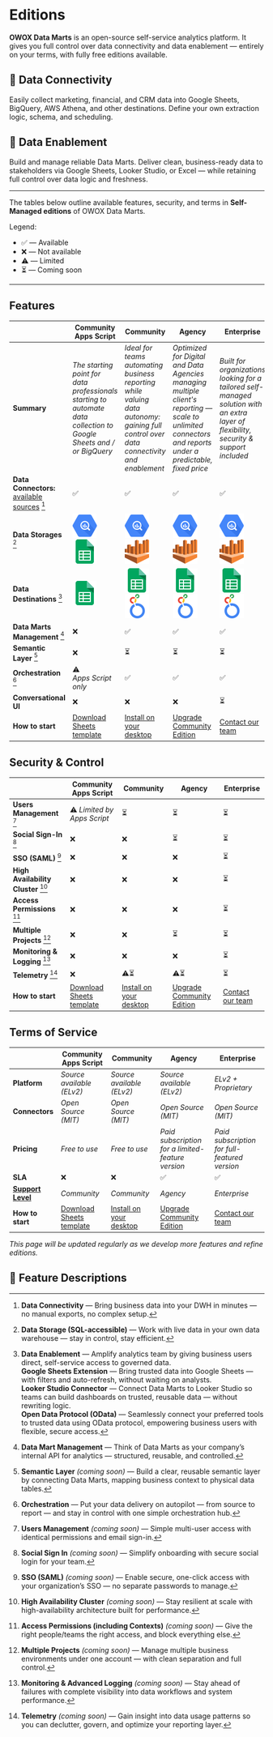 # Editions

**OWOX Data Marts** is an open-source self-service analytics platform. It gives you full control over data connectivity and data enablement — entirely on your terms, with fully free editions available.

## 🔌 Data Connectivity

Easily collect marketing, financial, and CRM data into Google Sheets, BigQuery, AWS Athena, and other destinations. Define your own extraction logic, schema, and scheduling.

## 🚀 Data Enablement

Build and manage reliable Data Marts. Deliver clean, business-ready data to stakeholders via Google Sheets, Looker Studio, or Excel — while retaining full control over data logic and freshness.

---

The tables below outline available features, security, and terms in **Self-Managed editions** of OWOX Data Marts.

Legend:

- ✅ — Available
- ❌ — Not available
- ⚠️ — Limited
- ⏳ — Coming soon

---

## Features


| | **Community Apps Script**| **Community** | **Agency** | **Enterprise** |
|-----|---|---|---|---|
| **Summary** | _The starting point for data professionals starting to automate data collection to Google Sheets and / or BigQuery_ | _Ideal for teams automating business reporting while valuing data autonomy: gaining full control over data connectivity and enablement_ | _Optimized for Digital and Data Agencies managing multiple client's reporting — scale to unlimited connectors and reports under a predictable, fixed price_ | _Built for organizations looking for a tailored self-managed solution with an extra layer of flexibility, security & support included_ |
| **Data Connectors:** [available sources](../../README.md#data-sources) [^1] | ✅ | ✅ | ✅ | ✅ |
| **Data Storages** [^2] | ![Google BigQuery](../res/bigquery.svg) ![Google Sheets](../public/g-sheets.svg)                                 | ![Google BigQuery](../res/bigquery.svg) ![AWS Athena](../res/athena.svg) | ![Google BigQuery](../res/bigquery.svg) ![AWS Athena](../res/athena.svg) | ![Google BigQuery](../res/bigquery.svg) ![AWS Athena](../res/athena.svg) |
| **Data Destinations** [^3]  | ![Google Sheets](../res/g-sheets.svg) | ![Google Sheets](../res/g-sheets.svg) ![Looker Studio](../res/looker.svg)  | ![Google Sheets](../public/g-sheets.svg) ![Looker Studio](../res/looker.svg) | ![Google Sheets](../res/g-sheets.svg) ![Looker Studio](../res/looker.svg) |
| **Data Marts Management** [^4]  | ❌ | ✅ | ✅ | ✅ |
| **Semantic Layer** [^5] | ❌ | ⏳ | ⏳ | ⏳ |
| **Orchestration** [^6] | ⚠️ *Apps Script only* | ✅ | ✅ | ✅ |
| **Conversational UI** | ❌ | ❌ | ❌ | ⏳ |
| **How to start** | [Download Sheets template](../../README.md#data-sources) | [Install on your desktop](./quick-start.md) | [Upgrade Community Edition](https://www.owox.com/pricing) | [Contact our team](https://www.owox.com/pricing) |

## Security & Control

|    | **Community Apps Script** | **Community** | **Agency** | **Enterprise** |
|---|---|---|---|---|
| **Users Management** [^7] | ⚠️ *Limited by Apps Script* | ⏳ | ⏳ | ⏳ |
| **Social Sign-In** [^8] | ❌ | ❌ | ⏳ | ⏳ |
| **SSO (SAML)** [^9] | ❌ | ❌ | ❌ | ⏳ |
| **High Availability Cluster** [^10] | ❌ | ❌ | ❌ | ⏳ |
| **Access Permissions** [^11]        | ❌ | ❌ | ❌ | ⏳ |
| **Multiple Projects** [^12]         | ❌ | ❌ | ⏳ | ⏳ |
| **Monitoring & Logging** [^13]      | ❌ | ❌ | ❌ | ⏳ |
| **Telemetry** [^14]                 | ❌ | ⚠️⏳ | ⚠️⏳ | ⏳ |
| **How to start**                    | [Download Sheets template](../../README.md#data-sources) | [Install on your desktop](./quick-start.md) | [Upgrade Community Edition](https://www.owox.com/pricing) | [Contact our team](https://www.owox.com/pricing) |

## Terms of Service

|   | **Community Apps Script** | **Community** | **Agency** | **Enterprise** |
|---|---|---|---|---|
| **Platform**| *Source available (ELv2)*| *Source available (ELv2)*| *Source available (ELv2)*| *ELv2 + Proprietary*|
| **Connectors**| *Open Source (MIT)*| *Open Source (MIT)* | *Open Source (MIT)* | *Open Source (MIT)* |
| **Pricing** | *Free to use*| *Free to use* | *Paid subscription for a limited-feature version* | *Paid subscription for full-featured version*    |
| **SLA** | ❌ | ❌ | ✅ | ✅ |
| [**Support Level**](https://support.owox.com/hc/en-us/articles/115000216754-Support-Options) | *Community*                                 | *Community* | *Agency* | *Enterprise* |
| **How to start**| [Download Sheets template](../../README.md#data-sources) | [Install on your desktop](./quick-start.md) | [Upgrade Community Edition](https://www.owox.com/pricing) | [Contact our team](https://www.owox.com/pricing) |

*This page will be updated regularly as we develop more features and refine editions.*

## 📝 Feature Descriptions

[^1]: **Data Connectivity** — Bring business data into your DWH in minutes — no manual exports, no complex setup.  
[^2]: **Data Storage (SQL-accessible)** — Work with live data in your own data warehouse — stay in control, stay efficient.  
[^3]: **Data Enablement** — Amplify analytics team by giving business users direct, self-service access to governed data.  
**Google Sheets Extension** — Bring trusted data into Google Sheets — with filters and auto-refresh, without waiting on analysts.  
**Looker Studio Connector** — Connect Data Marts to Looker Studio so teams can build dashboards on trusted, reusable data — without rewriting logic.  
**Open Data Protocol (OData)** — Seamlessly connect your preferred tools to trusted data using OData protocol, empowering business users with flexible, secure access.  
[^4]: **Data Mart Management** — Think of Data Marts as your company’s internal API for analytics — structured, reusable, and controlled.  
[^5]: **Semantic Layer** *(coming soon)* — Build a clear, reusable semantic layer by connecting Data Marts, mapping business context to physical data tables.  
[^6]: **Orchestration** — Put your data delivery on autopilot — from source to report — and stay in control with one simple orchestration hub.  
[^7]: **Users Management** *(coming soon)* — Simple multi-user access with identical permissions and email sign-in.  
[^8]: **Social Sign In** *(coming soon)* — Simplify onboarding with secure social login for your team.  
[^9]: **SSO (SAML)** *(coming soon)* — Enable secure, one-click access with your organization’s SSO — no separate passwords to manage.  
[^10]: **High Availability Cluster** *(coming soon)* — Stay resilient at scale with high-availability architecture built for performance.  
[^11]: **Access Permissions (including Contexts)** *(coming soon)* — Give the right people/teams the right access, and block everything else.  
[^12]: **Multiple Projects** *(coming soon)* — Manage multiple business environments under one account — with clean separation and full control.  
[^13]: **Monitoring & Advanced Logging** *(coming soon)* — Stay ahead of failures with complete visibility into data workflows and system performance.  
[^14]: **Telemetry** *(coming soon)* — Gain insight into data usage patterns so you can declutter, govern, and optimize your reporting layer.
